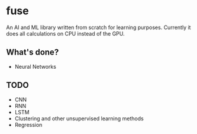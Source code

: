 # fuse
An AI and ML library written from scratch for learning purposes. Currently it does all calculations on CPU instead of the GPU.
## What's done?
- Neural Networks
## TODO
- CNN
- RNN
- LSTM
- Clustering and other unsupervised learning methods
- Regression
